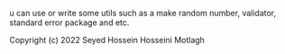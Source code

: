 u can use or write some utils such as a make random number, validator, standard error package and etc.

Copyright (c) 2022 Seyed Hossein Hosseini Motlagh
